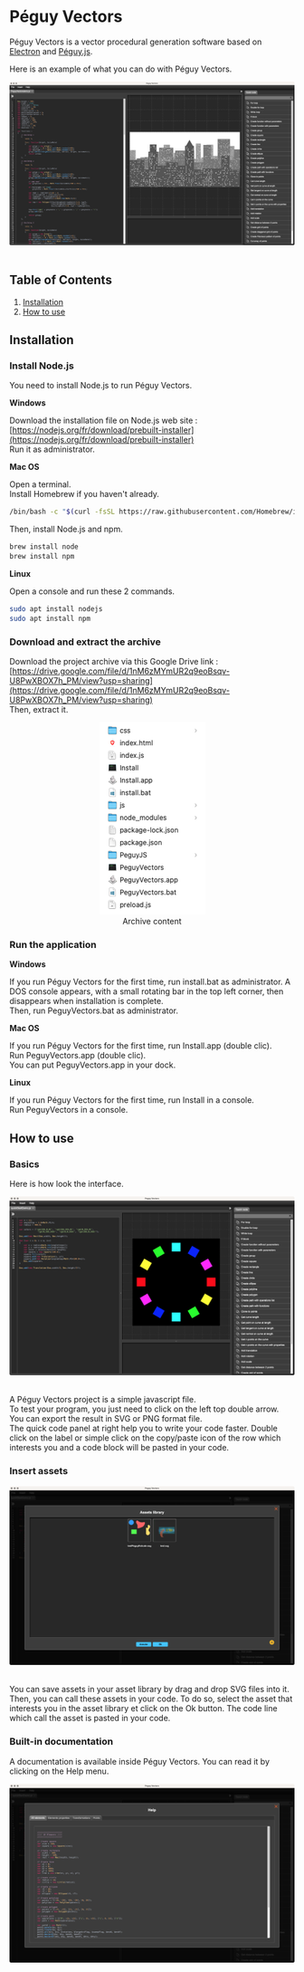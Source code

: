 # Péguy Vectors
Péguy Vectors is a vector procedural generation software based on [Electron](https://www.electronjs.org/) and [Péguy.js](https://github.com/Killfaeh/Peguy.js).</br>

Here is an example of what you can do with Péguy Vectors.</br>

<div align="center">
<img src="./demos/screenshot.png">
</div></br>

## Table of Contents

1. [Installation](#installation)
2. [How to use](#how-to-use)

## Installation

### Install Node.js

You need to install Node.js to run Péguy Vectors.

**Windows**

Download the installation file on Node.js web site : [https://nodejs.org/fr/download/prebuilt-installer](https://nodejs.org/fr/download/prebuilt-installer) </br>
Run it as administrator.

**Mac OS**

Open a terminal. </br>
Install Homebrew if you haven't already.

```bash
/bin/bash -c "$(curl -fsSL https://raw.githubusercontent.com/Homebrew/install/HEAD/install.sh)"
```

Then, install Node.js and npm.

```bash
brew install node
brew install npm
```

**Linux**

Open a console and run these 2 commands.

```bash
sudo apt install nodejs
sudo apt install npm
```

### Download and extract the archive

Download the project archive via this Google Drive link : [https://drive.google.com/file/d/1nM6zMYmUR2q9eoBsqv-U8PwXBOX7h_PM/view?usp=sharing](https://drive.google.com/file/d/1nM6zMYmUR2q9eoBsqv-U8PwXBOX7h_PM/view?usp=sharing) </br>
Then, extract it.

<div align="center">
<img src="./doc/archiveContent.png"></br>
Archive content
</div>

### Run the application

**Windows**

If you run Péguy Vectors for the first time, run install.bat as administrator. 
A DOS console appears, with a small rotating bar in the top left corner, then disappears when installation is complete.</br>
Then, run PeguyVectors.bat as administrator.

**Mac OS**

If you run Péguy Vectors for the first time, run Install.app (double clic). </br>
Run PeguyVectors.app (double clic).</br>
You can put PeguyVectors.app in your dock.

**Linux**

If you run Péguy Vectors for the first time, run Install in a console. </br>
Run PeguyVectors in a console.

## How to use

### Basics

Here is how look the interface.</br>

<div align="center">
<img src="./doc/01-general.png">
</div></br>

A Péguy Vectors project is a simple javascript file. </br>
To test your program, you just need to click on the left top double arrow.</br>
You can export the result in SVG or PNG format file.</br>
The quick code panel at right help you to write your code faster. 
Double click on the label or simple click on the copy/paste icon of the row which interests you and a code block will be pasted in your code.

### Insert assets

<div align="center">
<img src="./doc/02-assets.png">
</div></br>

You can save assets in your asset library by drag and drop SVG files into it.</br>
Then, you can call these assets in your code. 
To do so, select the asset that interests you in the asset library et click on the Ok button. 
The code line which call the asset is pasted in your code.

### Built-in documentation

A documentation is available inside Péguy Vectors. You can read it by clicking on the Help menu.</br>

<div align="center">
<img src="./doc/03-help.png">
</div></br>
